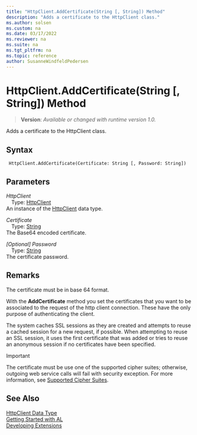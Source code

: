 ```yaml
---
title: "HttpClient.AddCertificate(String [, String]) Method"
description: "Adds a certificate to the HttpClient class."
ms.author: solsen
ms.custom: na
ms.date: 03/17/2022
ms.reviewer: na
ms.suite: na
ms.tgt_pltfrm: na
ms.topic: reference
author: SusanneWindfeldPedersen
---
```

[//]: # (START>DO_NOT_EDIT)
[//]: # (IMPORTANT:Do not edit any of the content between here and the END>DO_NOT_EDIT.)
[//]: # (Any modifications should be made in the .xml files in the ModernDev repo.)
# HttpClient.AddCertificate(String [, String]) Method
> **Version**: _Available or changed with runtime version 1.0._

Adds a certificate to the HttpClient class.


## Syntax
```AL
 HttpClient.AddCertificate(Certificate: String [, Password: String])
```
## Parameters
*HttpClient*  
&emsp;Type: [HttpClient](httpclient-data-type.md)  
An instance of the [HttpClient](httpclient-data-type.md) data type.  

*Certificate*  
&emsp;Type: [String](../text/text-data-type.md)  
The Base64 encoded certificate.  

*[Optional] Password*  
&emsp;Type: [String](../text/text-data-type.md)  
The certificate password.  



[//]: # (IMPORTANT: END>DO_NOT_EDIT)

## Remarks
The certificate must be in base 64 format.

With the **AddCertificate** method you set the certificates that you want to be associated to the request of the http client connection. These have the only purpose of authenticating the client.

The system caches SSL sessions as they are created and attempts to reuse a cached session for a new request, if possible. When attempting to reuse an SSL session, it uses the first certificate that was added or tries to reuse an anonymous session if no certificates have been specified.

> [!IMPORTANT]
> The certificate must be use one of the supported cipher suites; otherwise, outgoing web service calls will fail with security exception. For more information, see [Supported Cipher Suites](../../devenv-supported-cipher-suites.md).

## See Also

[HttpClient Data Type](httpclient-data-type.md)  
[Getting Started with AL](../../devenv-get-started.md)  
[Developing Extensions](../../devenv-dev-overview.md)